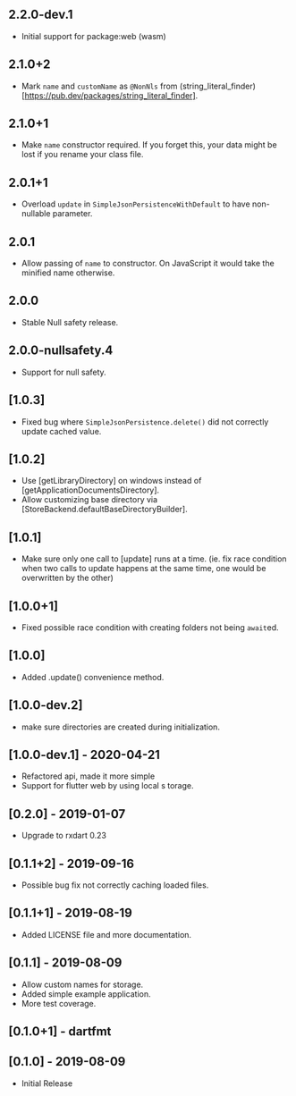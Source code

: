 ## 2.2.0-dev.1

* Initial support for package:web (wasm)

## 2.1.0+2

* Mark `name` and `customName` as `@NonNls` from (string_literal_finder)[https://pub.dev/packages/string_literal_finder].

## 2.1.0+1

* Make `name` constructor required. If you forget this, your data might be lost
  if you rename your class file.

## 2.0.1+1

* Overload `update` in `SimpleJsonPersistenceWithDefault` to have non-nullable parameter.

## 2.0.1

* Allow passing of `name` to constructor.
  On JavaScript it would take the minified name otherwise.

## 2.0.0

* Stable Null safety release.

## 2.0.0-nullsafety.4

* Support for null safety.

## [1.0.3]

* Fixed bug where `SimpleJsonPersistence.delete()` did not correctly update cached value.

## [1.0.2]

* Use [getLibraryDirectory] on windows instead of [getApplicationDocumentsDirectory].
* Allow customizing base directory via [StoreBackend.defaultBaseDirectoryBuilder].

## [1.0.1]

* Make sure only one call to [update] runs at a time.
  (ie. fix race condition when two calls to update happens at the same time, 
  one would be overwritten by the other)

## [1.0.0+1]

* Fixed possible race condition with creating folders not being `await`ed.

## [1.0.0]

* Added .update() convenience method.

## [1.0.0-dev.2]

* make sure directories are created during initialization.

## [1.0.0-dev.1]  - 2020-04-21

* Refactored api, made it more simple
* Support for flutter web by using local s torage.

## [0.2.0] - 2019-01-07

* Upgrade to rxdart 0.23

## [0.1.1+2] - 2019-09-16

* Possible bug fix not correctly caching loaded files.

## [0.1.1+1] - 2019-08-19

* Added LICENSE file and more documentation.

## [0.1.1] - 2019-08-09

* Allow custom names for storage.
* Added simple example application.
* More test coverage.

## [0.1.0+1] - dartfmt

## [0.1.0] - 2019-08-09

* Initial Release
